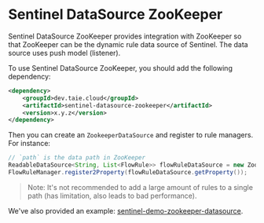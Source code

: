 # Sentinel DataSource ZooKeeper

Sentinel DataSource ZooKeeper provides integration with ZooKeeper so that ZooKeeper
can be the dynamic rule data source of Sentinel. The data source uses push model (listener).

To use Sentinel DataSource ZooKeeper, you should add the following dependency:

```xml
<dependency>
    <groupId>dev.taie.cloud</groupId>
    <artifactId>sentinel-datasource-zookeeper</artifactId>
    <version>x.y.z</version>
</dependency>
```

Then you can create an `ZookeeperDataSource` and register to rule managers.
For instance:

```java
// `path` is the data path in ZooKeeper
ReadableDataSource<String, List<FlowRule>> flowRuleDataSource = new ZookeeperDataSource<>(remoteAddress, path, source -> JSON.parseObject(source, new TypeReference<List<FlowRule>>() {}));
FlowRuleManager.register2Property(flowRuleDataSource.getProperty());
```

> Note: It's not recommended to add a large amount of rules to a single path (has limitation, also leads to bad performance).

We've also provided an example: [sentinel-demo-zookeeper-datasource](https://github.com/alibaba/Sentinel/tree/master/sentinel-demo/sentinel-demo-zookeeper-datasource).
